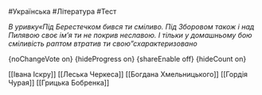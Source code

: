 #Українська #Література #Тест

*В уривку«Під Берестечком бився ти сміливо. Під Зборовом також і над Пилявою своє ім’я ти не покрив неславою. І тільки у домашньому бою сміливість раптом втратив ти свою”схарактеризовано*

{noChangeVote on}
{hideProgress on}
{shareEnable off}
{hideCount on}

[[Івана Іскру]]
[[Леська Черкеса]]
[[Богдана Хмельницького]]
[[Гордія Чурая]]
[[Грицька Бобренка]]

